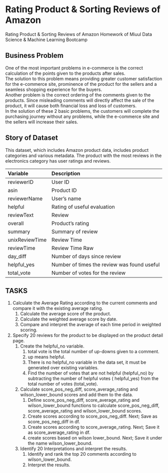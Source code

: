 # Rating Product & Sorting Reviews of Amazon

Rating Product & Sorting Reviews of Amazon Homework of Miuul Data Science & Machine Learning Bootcamp

## Business Problem

One of the most important problems in e-commerce is the correct calculation of the points given to the products after
sales. <br>The solution to this problem means providing greater customer satisfaction for the e-commerce site,
prominence of the product for the sellers and a seamless shopping experience for the buyers. <br>Another problem is the
correct ordering of the comments given to the products. Since misleading comments will directly affect the sale of the
product, it will cause both financial loss and loss of customers.<br> In the solution of these 2 basic problems, the
customers will complete the purchasing journey without any problems, while the e-commerce site and the sellers will
increase their sales.

## Story of Dataset

This dataset, which includes Amazon product data, includes product categories and various metadata. The product with the
most reviews in the electronics category has user ratings and reviews.

| Variable       |Description|
|:---------------|:----|
| reviewerID     |User ID|
| asin           |Product ID|
| reviewerName   |User’s name|
| helpful        |Rating of useful evaluation|
| reviewText     |Review|
| overall        |Product’s rating|
| summary        |Summary of review|
| unixReviewTime |Review Time|
| reviewTime     |Review Time Raw|
| day_diff       |Number of days since review|
| helpful_yes    |Number of times the review was found useful|
| total_vote     |Number of votes for the review|

## TASKS

1. Calculate the Average Rating according to the current comments and compare it with the existing average rating.
    1. Calculate the average score of the product.
    2. Calculate the weighted average score by date.
    3. Compare and interpret the average of each time period in weighted scoring.
2. Specify 20 reviews for the product to be displayed on the product detail page.
    1. Create the helpful_no variable.
        1. total vote is the total number of up-downs given to a comment.
        2. up means helpful.
        3. There is no helpful_no variable in the data set, it must be generated over existing variables.
        4. Find the number of votes that are not helpful (helpful_no) by subtracting the number of helpful votes (
           helpful_yes) from the total number of votes (total_vote).
    2. Calculate score_pos_neg_diff, score_average_rating and wilson_lower_bound scores and add them to the data.
        1. Define score_pos_neg_diff, score_average_rating and wilson_lower_bound functions to calculate
           score_pos_neg_diff, score_average_rating and wilson_lower_bound scores.
        2. Create scores according to score_pos_neg_diff. Next; Save as score_pos_neg_diff in df.
        3. Create scores according to score_average_rating. Next; Save it as score_average_rating in df.
        4. create scores based on wilson lower_bound. Next; Save it under the name wilson_lower_bound.
    3. Identify 20 Interpretations and interpret the results.
        1. Identify and rank the top 20 comments according to wilson_lower_bound.
        2. Interpret the results.
